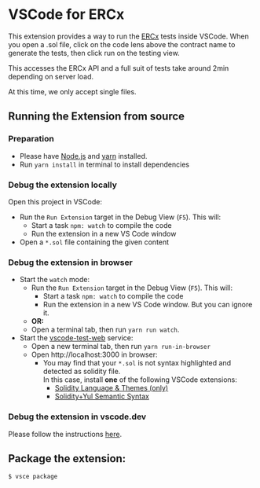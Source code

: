 # VSCode for ERCx

This extension provides a way to run the [ERCx](https://ercx.runtimeverification.com/) tests inside VSCode.
When you open a .sol file, click on the code lens above the contract name to generate
the tests, then click run on the testing view.

This accesses the ERCx API and a full suit of tests take around 2min depending on
server load.

At this time, we only accept single files.

## Running the Extension from source

### Preparation

- Please have [Node.js](https://nodejs.org/en) and [yarn](https://yarnpkg.com/getting-started/install) installed.  
- Run `yarn install` in terminal to install dependencies
### Debug the extension locally

Open this project in VSCode:

- Run the `Run Extension` target in the Debug View (`F5`). This will:
  - Start a task `npm: watch` to compile the code
  - Run the extension in a new VS Code window
- Open a `*.sol` file containing the given content

### Debug the extension in browser

- Start the `watch` mode:
  - Run the `Run Extension` target in the Debug View (`F5`). This will:
    - Start a task `npm: watch` to compile the code
    - Run the extension in a new VS Code window. But you can ignore it.  
  - <strong>OR:</strong>
  - Open a terminal tab, then run `yarn run watch`. 
- Start the [vscode-test-web](https://github.com/microsoft/vscode-test-web) service:
  - Open a new terminal tab, then run `yarn run-in-browser`  
  - Open http://localhost:3000 in browser:  
    - You may find that your `*.sol` is not syntax highlighted and detected as solidity file.   
      In this case, install **one** of the following VSCode extensions:
      - [Solidity Language & Themes (only)](https://marketplace.visualstudio.com/items?itemName=tintinweb.vscode-solidity-language)  
      - [Solidity+Yul Semantic Syntax](https://marketplace.visualstudio.com/items?itemName=contractshark.solidity-lang)

### Debug the extension in vscode.dev

Please follow the instructions [here](https://code.visualstudio.com/api/extension-guides/web-extensions#test-your-web-extension-in-vscode.dev).  

## Package the extension:

```bash
$ vsce package
```


